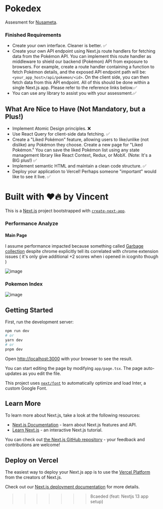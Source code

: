 
# Pokedex
Assesment for [Nusameta](https://nusameta.io/).

### Finished Requirements

- Create your own interface. Cleaner is better. ✅
- Create your own API endpoint using Next.js route handlers for fetching data from the Pokémon API. You can implement this route handler as middleware to shield our backend (Pokémon) API from exposure to browsers. For example, create a route handler containing a function to fetch Pokémon details, and the exposed API endpoint path will be: `<your_app_host>/api/pokemon/<id>`. On the client side, you can then fetch data from this API endpoint. All of this should be done within a single Next.js app. Please refer to the reference links below.✅ 
- You can use any library to assist you with your assessment.✅

## What Are Nice to Have (Not Mandatory, but a Plus!)

- Implement Atomic Design principles. ❌
- Use React Query for client-side data fetching. ✅
- Create a "Liked Pokémon" feature, allowing users to like/unlike (not dislike) any Pokémon they choose. Create a new page for "Liked Pokémon." You can save the liked Pokémon list using any state management library like React Context, Redux, or MobX. (Note: It's a BIG plus!) ✅
- Implement semantic HTML and maintain a clean code structure. ✅
- Deploy your application to Vercel! Perhaps someone "important" would like to see it live. ✅

Built with ❤️🔥 by Vincent
=======
This is a [Next.js](https://nextjs.org/) project bootstrapped with [`create-next-app`](https://github.com/vercel/next.js/tree/canary/packages/create-next-app).

### Performance Analyze
#### Main Page
I assume performance impacted because something called [Garbage collection](https://web.dev/monitor-total-page-memory-usage/) despite chrome explicitly tell its correlated with chrome extension issues ( it's only give additional +2 scores when i opened in icognito though )


![image](https://github.com/vincentarck/pokedex/assets/73167671/36836c0f-14a6-42b3-9e41-975ca458fae2)

### Pokemon Index
![image](https://github.com/vincentarck/pokedex/assets/73167671/19978721-56a6-432e-8b1f-bf3f5e71c0b6)

## Getting Started

First, run the development server:

```bash
npm run dev
# or
yarn dev
# or
pnpm dev
```

Open [http://localhost:3000](http://localhost:3000) with your browser to see the result.

You can start editing the page by modifying `app/page.tsx`. The page auto-updates as you edit the file.

This project uses [`next/font`](https://nextjs.org/docs/basic-features/font-optimization) to automatically optimize and load Inter, a custom Google Font.

## Learn More

To learn more about Next.js, take a look at the following resources:

- [Next.js Documentation](https://nextjs.org/docs) - learn about Next.js features and API.
- [Learn Next.js](https://nextjs.org/learn) - an interactive Next.js tutorial.

You can check out [the Next.js GitHub repository](https://github.com/vercel/next.js/) - your feedback and contributions are welcome!

## Deploy on Vercel

The easiest way to deploy your Next.js app is to use the [Vercel Platform](https://vercel.com/new?utm_medium=default-template&filter=next.js&utm_source=create-next-app&utm_campaign=create-next-app-readme) from the creators of Next.js.

Check out our [Next.js deployment documentation](https://nextjs.org/docs/deployment) for more details.
>>>>>>> 8caeded (feat: Nextjs 13 app setup)
